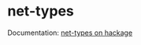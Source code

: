 net-types
=======

Documentation: [net-types on hackage](http://hackage.haskell.org/package/net-types)
